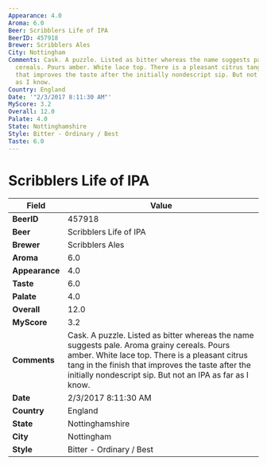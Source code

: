 ```yaml
---
Appearance: 4.0
Aroma: 6.0
Beer: Scribblers Life of IPA
BeerID: 457918
Brewer: Scribblers Ales
City: Nottingham
Comments: Cask. A puzzle. Listed as bitter whereas the name suggests pale. Aroma grainy
  cereals. Pours amber. White lace top. There is a pleasant citrus tang in the finish
  that improves the taste after the initially nondescript sip. But not an IPA as far
  as I know.
Country: England
Date: '"2/3/2017 8:11:30 AM"'
MyScore: 3.2
Overall: 12.0
Palate: 4.0
State: Nottinghamshire
Style: Bitter - Ordinary / Best
Taste: 6.0
---
```


# Scribblers Life of IPA

| Field         | Value |
|---------------|-------|
| **BeerID** | 457918 |
| **Beer** | Scribblers Life of IPA |
| **Brewer** | Scribblers Ales |
| **Aroma** | 6.0 |
| **Appearance** | 4.0 |
| **Taste** | 6.0 |
| **Palate** | 4.0 |
| **Overall** | 12.0 |
| **MyScore** | 3.2 |
| **Comments** | Cask. A puzzle. Listed as bitter whereas the name suggests pale. Aroma grainy cereals. Pours amber. White lace top. There is a pleasant citrus tang in the finish that improves the taste after the initially nondescript sip. But not an IPA as far as I know. |
| **Date** | 2/3/2017 8:11:30 AM |
| **Country** | England |
| **State** | Nottinghamshire |
| **City** | Nottingham |
| **Style** | Bitter - Ordinary / Best |
